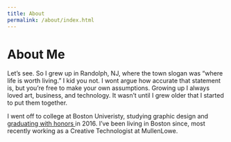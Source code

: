 ```yaml
---
title: About
permalink: /about/index.html
---
```


# About Me

Let’s see. So I grew up in Randolph, NJ, where the town slogan was “where life is worth living.” I kid you not. I wont argue how accurate that statement is, but you’re free to make your own assumptions. Growing up I always loved art, business, and technology. It wasn’t until I grew older that I started to put them together.

I went off to college at Boston Univeristy, studying graphic design and [graduating with honors ](https://youtu.be/M1B3gATS0GE?t=877) in 2016. I’ve been living in Boston since, most recently working as a Creative Technologist at MullenLowe.
